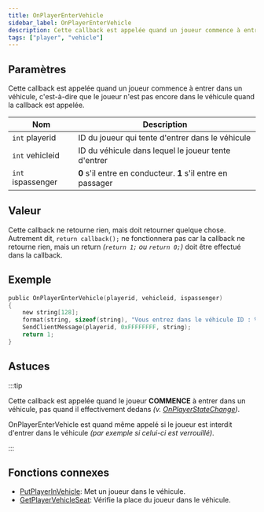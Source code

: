 ```yaml
---
title: OnPlayerEnterVehicle
sidebar_label: OnPlayerEnterVehicle
description: Cette callback est appelée quand un joueur commence à entrer dans un véhicule, c'est-à-dire que le joueur n'est pas encore dans le véhicule quand la callback est appelée.
tags: ["player", "vehicle"]
---
```


## Paramètres

Cette callback est appelée quand un joueur commence à entrer dans un véhicule, c'est-à-dire que le joueur n'est pas encore dans le véhicule quand la callback est appelée.

| Nom               | Description                                                  |
| ----------------- | ------------------------------------------------------------ |
| `int` playerid    | ID du joueur qui tente d'entrer dans le véhicule             |
| `int` vehicleid   | ID du véhicule dans lequel le joueur tente d'entrer          |
| `int` ispassenger | **0** s'il entre en conducteur. **1** s'il entre en passager |

## Valeur

Cette callback ne retourne rien, mais doit retourner quelque chose. Autrement dit, `return callback();` ne fonctionnera pas car la callback ne retourne rien, mais un return _(`return 1;` ou `return 0;`)_ doit être effectué dans la callback.

## Exemple

```c
public OnPlayerEnterVehicle(playerid, vehicleid, ispassenger)
{
    new string[128];
    format(string, sizeof(string), "Vous entrez dans le véhicule ID : %i", vehicleid);
    SendClientMessage(playerid, 0xFFFFFFFF, string);
    return 1;
}
```

## Astuces

:::tip

Cette callback est appelée quand le joueur **COMMENCE** à entrer dans un véhicule, pas quand il effectivement dedans _(v. [OnPlayerStateChange](OnPlayerStateChange))_.

OnPlayerEnterVehicle est quand même appelé si le joueur est interdit d'entrer dans le véhicule _(par exemple si celui-ci est verrouillé)_.

:::

## Fonctions connexes

- [PutPlayerInVehicle](../functions/PutPlayerInVehicle): Met un joueur dans le véhicule.
- [GetPlayerVehicleSeat](../functions/GetPlayerVehicleSeat): Vérifie la place du joueur dans le véhicule.
